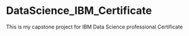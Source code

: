 # DataScience_IBM_Certificate
This is my capstone project for IBM Data Science professional Certificate

